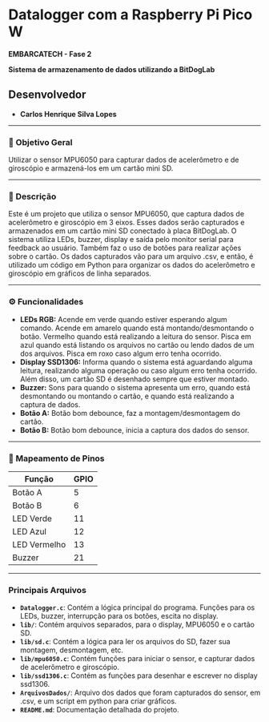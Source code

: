 # Datalogger com a Raspberry Pi Pico W
**EMBARCATECH - Fase 2**

**Sistema de armazenamento de dados utilizando a BitDogLab**

## Desenvolvedor
- **Carlos Henrique Silva Lopes**

---

### 🎯 Objetivo Geral

Utilizar o sensor MPU6050 para capturar dados de acelerômetro e de giroscópio e armazená-los em um cartão mini SD.

---

### 📄 Descrição

Este é um projeto que utiliza o sensor MPU6050, que captura dados de acelerômetro e giroscópio em 3 eixos. Esses dados serão capturados e armazenados em um cartão mini SD
conectado à placa BitDogLab.
O sistema utiliza LEDs, buzzer, display e saída pelo monitor serial para feedback ao usuário. Também faz o uso de botões para realizar ações sobre o cartão.
Os dados capturados vão para um arquivo .csv, e então, é utilizado um código em Python para organizar os dados do acelerômetro e giroscópio em gráficos de linha separados.

---

### ⚙️ Funcionalidades

* **LEDs RGB:** Acende em verde quando estiver esperando algum comando. Acende em amarelo quando está montando/desmontando o botão. Vermelho quando está realizando a leitura do sensor. Pisca em azul quando está listando os arquivos no cartão ou lendo dados de um dos arquivos. Pisca em roxo caso algum erro tenha ocorrido.
* **Display SSD1306:** Informa quando o sistema está aguardando alguma leitura, realizando alguma operação ou caso algum erro tenha ocorrido. Além disso, um cartão SD é desenhado sempre que estiver montado.
* **Buzzer:** Sons para quando o sistema apresenta um erro, quando está desmontando ou montando o cartão, e quando está realizando a captura de
dados.
* **Botão A:** Botão bom debounce, faz a montagem/desmontagem do cartão.
* **Botão B:** Botão bom debounce, inicia a captura dos dados do sensor.

---

### 📌 Mapeamento de Pinos

| Função             | GPIO |
| ------------------ | ---- |
| Botão A            | 5    |
| Botão B            | 6    |
| LED Verde          | 11   |
| LED Azul           | 12   |
| LED Vermelho       | 13   |
| Buzzer             | 21   |


---

### Principais Arquivos
- **`Datalogger.c`**: Contém a lógica principal do programa. Funções para os LEDs, buzzer, interrupção para os botões, escita no display.
- **`lib/`**: Contém arquivos separados, para o display, MPU6050 e o cartão SD.
- **`lib/sd.c`**:  Contém a lógica para ler os arquivos do SD, fazer sua montagem, desmontagem, etc.
- **`lib/mpu6050.c`**:  Contém funções para iniciar o sensor, e capturar dados de acelerômetro e giroscópio.
- **`lib/ssd1306.c`**: Contém as funções para desenhar e escrever no display ssd1306.
- **`ArquivosDados/`**: Arquivo dos dados que foram capturados do sensor, em .csv, e um script em python para criar gráficos.
- **`README.md`**: Documentação detalhada do projeto.
